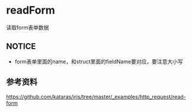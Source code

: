 # readForm
读取form表单数据

## NOTICE
 - form表单里面的name，和struct里面的fieldName要对应，要注意大小写

## 参考资料
https://github.com/kataras/iris/tree/master/_examples/http_request/read-form